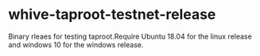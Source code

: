 # whive-taproot-testnet-release
Binary rleaes for testing taproot.Require Ubuntu 18.04 for the linux release and windows 10 for the windows release.
